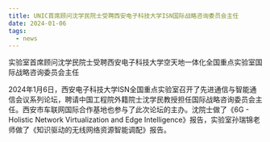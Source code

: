 ```yaml
---
title: UNIC首席顾问沈学民院士受聘西安电子科技大学ISN国际战略咨询委员会主任
date: 2024-01-06
tags:
  - news
---
```


实验室首席顾问沈学民院士受聘西安电子科技大学空天地一体化全国重点实验室国际战略咨询委员会主任

<!--more-->

2024年1月6日，西安电子科技大学ISN全国重点实验室召开了先进通信与智能通信会议系列论坛，聘请中国工程院外籍院士沈学民教授担任国际战略咨询委员会主任。西安市车联网国际合作基地也参与了此次论坛的主办。沈院士做了《6G - Holistic Network Virtualization and Edge Intelligence》报告，实验室孙瑞锦老师做了《知识驱动的无线网络资源智能调配》报告。


